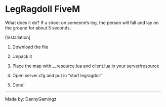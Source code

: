 # LegRagdoll FiveM
What does it do?
If u shoot on someone’s leg, the person will fall and lay on the ground for about 5 seconds.

[Installation]

1. Download the file

2. Unpack it

3. Place the map with __resource.lua and client.lua in your server/resource

4. Open server.cfg and put in “start legragdoll”

5. Done!
------------------------------------------------------------------------------------------------------------------------------------

Made by: DannyGamingz
